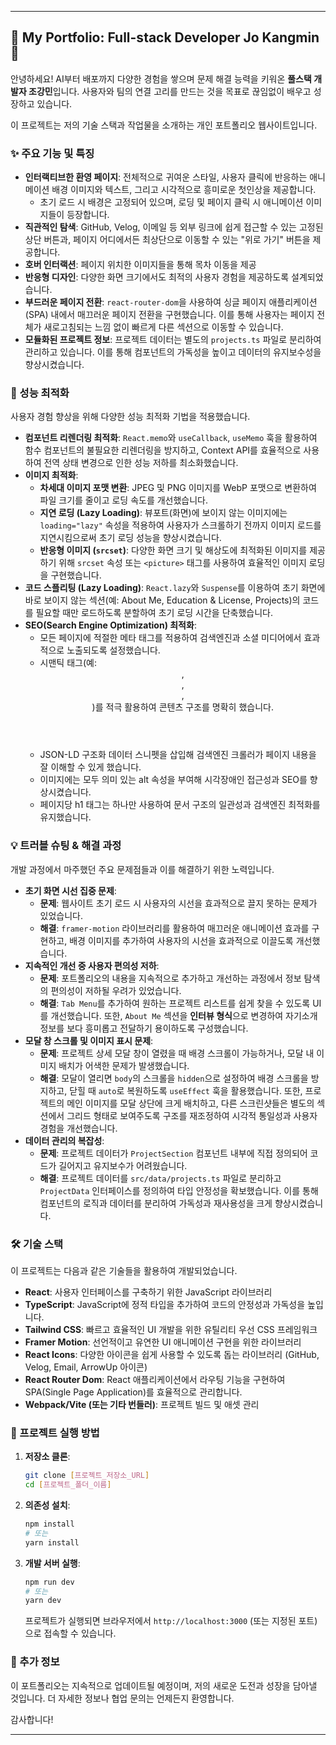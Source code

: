 -----

## 🌟 My Portfolio: Full-stack Developer Jo Kangmin 🌟

안녕하세요\! AI부터 배포까지 다양한 경험을 쌓으며 문제 해결 능력을 키워온 **풀스택 개발자 조강민**입니다. 사용자와 팀의 연결 고리를 만드는 것을 목표로 끊임없이 배우고 성장하고 있습니다.

이 프로젝트는 저의 기술 스택과 작업물을 소개하는 개인 포트폴리오 웹사이트입니다.

### ✨ 주요 기능 및 특징

  * **인터랙티브한 환영 페이지**: 전체적으로 귀여운 스타일, 사용자 클릭에 반응하는 애니메이션 배경 이미지와 텍스트, 그리고 시각적으로 흥미로운 첫인상을 제공합니다.
      * 초기 로드 시 배경은 고정되어 있으며, 로딩 및 페이지 클릭 시 애니메이션 이미지들이 등장합니다.
  * **직관적인 탐색**: GitHub, Velog, 이메일 등 외부 링크에 쉽게 접근할 수 있는 고정된 상단 버튼과, 페이지 어디에서든 최상단으로 이동할 수 있는 "위로 가기" 버튼을 제공합니다.
  * **호버 인터랙션**: 페이지 위치한 이미지들을 통해 목차 이동을 제공
  * **반응형 디자인**: 다양한 화면 크기에서도 최적의 사용자 경험을 제공하도록 설계되었습니다.
  * **부드러운 페이지 전환**: `react-router-dom`을 사용하여 싱글 페이지 애플리케이션(SPA) 내에서 매끄러운 페이지 전환을 구현했습니다. 이를 통해 사용자는 페이지 전체가 새로고침되는 느낌 없이 빠르게 다른 섹션으로 이동할 수 있습니다.
  * **모듈화된 프로젝트 정보**: 프로젝트 데이터는 별도의 `projects.ts` 파일로 분리하여 관리하고 있습니다. 이를 통해 컴포넌트의 가독성을 높이고 데이터의 유지보수성을 향상시켰습니다.

### 🚀 성능 최적화

사용자 경험 향상을 위해 다양한 성능 최적화 기법을 적용했습니다.

  * **컴포넌트 리렌더링 최적화**: `React.memo`와 `useCallback`, `useMemo` 훅을 활용하여 함수 컴포넌트의 불필요한 리렌더링을 방지하고, Context API를 효율적으로 사용하여 전역 상태 변경으로 인한 성능 저하를 최소화했습니다.
  * **이미지 최적화**:
      * **차세대 이미지 포맷 변환**: JPEG 및 PNG 이미지를 WebP 포맷으로 변환하여 파일 크기를 줄이고 로딩 속도를 개선했습니다.
      * **지연 로딩 (Lazy Loading)**: 뷰포트(화면)에 보이지 않는 이미지에는 `loading="lazy"` 속성을 적용하여 사용자가 스크롤하기 전까지 이미지 로드를 지연시킴으로써 초기 로딩 성능을 향상시켰습니다.
      * **반응형 이미지 (`srcset`)**: 다양한 화면 크기 및 해상도에 최적화된 이미지를 제공하기 위해 `srcset` 속성 또는 `<picture>` 태그를 사용하여 효율적인 이미지 로딩을 구현했습니다.
  * **코드 스플리팅 (Lazy Loading)**: `React.lazy`와 `Suspense`를 이용하여 초기 화면에 바로 보이지 않는 섹션(예: About Me, Education & License, Projects)의 코드를 필요할 때만 로드하도록 분할하여 초기 로딩 시간을 단축했습니다.
  * **SEO(Search Engine Optimization) 최적화**:
      *  모든 페이지에 적절한 메타 태그를 적용하여 검색엔진과 소셜 미디어에서 효과적으로 노출되도록 설정했습니다.
      *  시맨틱 태그(예: <header>, <main>, <section>, <footer>)를 적극 활용하여 콘텐츠 구조를 명확히 했습니다.
      *  JSON-LD 구조화 데이터 스니펫을 삽입해 검색엔진 크롤러가 페이지 내용을 잘 이해할 수 있게 했습니다.
      *  이미지에는 모두 의미 있는 alt 속성을 부여해 시각장애인 접근성과 SEO를 향상시켰습니다.
      *  페이지당 h1 태그는 하나만 사용하여 문서 구조의 일관성과 검색엔진 최적화를 유지했습니다.

### 💡 트러블 슈팅 & 해결 과정

개발 과정에서 마주했던 주요 문제점들과 이를 해결하기 위한 노력입니다.

  * **초기 화면 시선 집중 문제**:
      * **문제**: 웹사이트 초기 로드 시 사용자의 시선을 효과적으로 끌지 못하는 문제가 있었습니다.
      * **해결**: `framer-motion` 라이브러리를 활용하여 매끄러운 애니메이션 효과를 구현하고, 배경 이미지를 추가하여 사용자의 시선을 효과적으로 이끌도록 개선했습니다.
  * **지속적인 개선 중 사용자 편의성 저하**:
      * **문제**: 포트폴리오의 내용을 지속적으로 추가하고 개선하는 과정에서 정보 탐색의 편의성이 저하될 우려가 있었습니다.
      * **해결**: `Tab Menu`를 추가하여 원하는 프로젝트 리스트를 쉽게 찾을 수 있도록 UI를 개선했습니다. 또한, `About Me` 섹션을 **인터뷰 형식**으로 변경하여 자기소개 정보를 보다 흥미롭고 전달하기 용이하도록 구성했습니다.
  * **모달 창 스크롤 및 이미지 표시 문제**:
      * **문제**: 프로젝트 상세 모달 창이 열렸을 때 배경 스크롤이 가능하거나, 모달 내 이미지 배치가 어색한 문제가 발생했습니다.
      * **해결**: 모달이 열리면 `body`의 스크롤을 `hidden`으로 설정하여 배경 스크롤을 방지하고, 닫힐 때 `auto`로 복원하도록 `useEffect` 훅을 활용했습니다. 또한, 프로젝트의 메인 이미지를 모달 상단에 크게 배치하고, 다른 스크린샷들은 별도의 섹션에서 그리드 형태로 보여주도록 구조를 재조정하여 시각적 통일성과 사용자 경험을 개선했습니다.
  * **데이터 관리의 복잡성**:
      * **문제**: 프로젝트 데이터가 `ProjectSection` 컴포넌트 내부에 직접 정의되어 코드가 길어지고 유지보수가 어려웠습니다.
      * **해결**: 프로젝트 데이터를 `src/data/projects.ts` 파일로 분리하고 `ProjectData` 인터페이스를 정의하여 타입 안정성을 확보했습니다. 이를 통해 컴포넌트의 로직과 데이터를 분리하여 가독성과 재사용성을 크게 향상시켰습니다.

### 🛠️ 기술 스택

이 프로젝트는 다음과 같은 기술들을 활용하여 개발되었습니다.

  * **React**: 사용자 인터페이스를 구축하기 위한 JavaScript 라이브러리
  * **TypeScript**: JavaScript에 정적 타입을 추가하여 코드의 안정성과 가독성을 높입니다.
  * **Tailwind CSS**: 빠르고 효율적인 UI 개발을 위한 유틸리티 우선 CSS 프레임워크
  * **Framer Motion**: 선언적이고 유연한 UI 애니메이션 구현을 위한 라이브러리
  * **React Icons**: 다양한 아이콘을 쉽게 사용할 수 있도록 돕는 라이브러리 (GitHub, Velog, Email, ArrowUp 아이콘)
  * **React Router Dom**: React 애플리케이션에서 라우팅 기능을 구현하여 SPA(Single Page Application)를 효율적으로 관리합니다.
  * **Webpack/Vite (또는 기타 번들러)**: 프로젝트 빌드 및 애셋 관리

### 🚀 프로젝트 실행 방법

1.  **저장소 클론**:
    ```bash
    git clone [프로젝트_저장소_URL]
    cd [프로젝트_폴더_이름]
    ```
2.  **의존성 설치**:
    ```bash
    npm install
    # 또는
    yarn install
    ```
3.  **개발 서버 실행**:
    ```bash
    npm run dev
    # 또는
    yarn dev
    ```
    프로젝트가 실행되면 브라우저에서 `http://localhost:3000` (또는 지정된 포트)으로 접속할 수 있습니다.

### 📝 추가 정보

이 포트폴리오는 지속적으로 업데이트될 예정이며, 저의 새로운 도전과 성장을 담아낼 것입니다. 더 자세한 정보나 협업 문의는 언제든지 환영합니다.

감사합니다\!

-----
